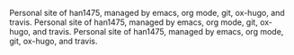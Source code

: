 Personal site of han1475, managed by emacs, org mode, git, ox-hugo, and travis.
Personal site of han1475, managed by emacs, org mode, git, ox-hugo, and travis.
Personal site of han1475, managed by emacs, org mode, git, ox-hugo, and travis.
